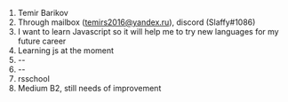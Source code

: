 1. Temir Barikov 
2. Through mailbox (temirs2016@yandex.ru), discord (Slaffy#1086) 
3. I want to learn Javascript so it will help me to try new languages for my future career
4. Learning js at the moment
5. --
6. --
7. rsschool
8. Medium B2, still needs of improvement 
